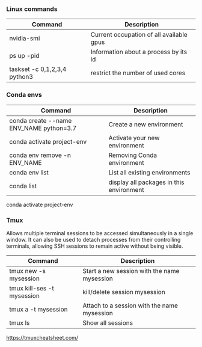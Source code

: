 ### Linux commands 
| Command |  Description |
|---|---|
| nvidia-smi   |  Current occupation of all available gpus | 
| ps up -pid  |  Information about a process by its id | 
| taskset -c 0,1,2,3,4 python3 | restrict the number of used cores  | 


### Conda envs
| Command |  Description |
|---|---|
| conda create --name ENV_NAME python=3.7  | Create a new environment | 
| conda activate project-env  | Activate your new environment | 
| conda env remove -n ENV_NAME | Removing Conda environment | 
| conda env list | List all existing environments |
| conda list  | display all packages in this environment | 


conda activate project-env

### Tmux
Allows multiple terminal sessions to be accessed simultaneously in a single window. It can also be used to detach processes from their controlling terminals,
allowing SSH sessions to remain active without being visible.  

| Command |  Description |
|---|---|
| tmux new -s mysession |	Start a new session with the name mysession |
| tmux kill-ses -t mysession |	kill/delete session mysession |
| tmux a -t mysession |	Attach to a session with the name mysession |
| tmux ls |	Show all sessions |

https://tmuxcheatsheet.com/  
